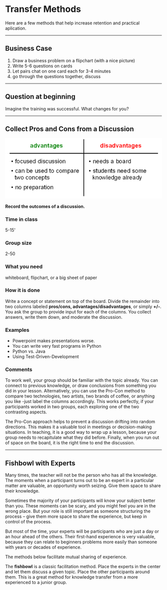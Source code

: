 
# Transfer Methods

Here are a few methods that help increase retention and practical aplication.

----

## Business Case

1. Draw a business problem on a flipchart (with a nice picture)
2. Write 5-6 questions on cards
3. Let pairs chat on one card each for 3-4 minutes
4. go through the questions together, discuss

----

## Question at beginning

Imagine the training was successful. What changes for you?

----

## Collect Pros and Cons from a Discussion

![Pros and Cons](../images/pro_con.png)

**Record the outcomes of a discussion.**

### Time in class
5-15'

### Group size
2-50

### What you need
whiteboard, flipchart, or a big sheet of paper

### How it is done

Write a concept or statement on top of the board. Divide the remainder into two columns labeled **pros/cons, advantages/disadvantages**, or simply **+/-**. You ask the group to provide input for each of the columns. You collect answers, write them down, and moderate the discussion.

### Examples

* Powerpoint makes presentations worse.
* You can write very fast programs in Python
* Python vs. Java
* Using Test-Driven-Development

### Comments

To work well, your group should be familiar with the topic already. You can connect to previous knowledge, or draw conclusions from something you did in your lesson. Alternatively, you can use the Pro-Con method to compare two technologies, two artists, two brands of coffee, or anything you like -just label the columns accordingly. This works perfectly, if your participants worked in two groups, each exploring one of the two contrasting aspects.

The Pro-Con approach helps to prevent a discussion drifting into random directions. This makes it a valuable tool in meetings or decision-making situations. In teaching, it is a good way to wrap up a lesson, because your group needs to recapitulate what they did before. Finally, when you run out of space on the board, it is the right time to end the discussion.

----

## Fishbowl with Experts

Many times, the teacher will not be the person who has all the knowledge. The moments when a participant turns out to be an expert in a particular matter are valuable, an opportunity worth seizing. Give them space to share their knowledge.

Sometimes the majority of your participants will know your subject better than you. These moments can be scary, and you might feel you are in the wrong place. But your role is still important as someone structuring the process – give them more space to share the experience, but keep in control of the process.

But most of the time, your experts will be participants who are just a day or an hour ahead of the others. Their first-hand experience is very valuable, because they can relate to beginners problems more easily than someone with years or decades of experience.

The methods below facilitate mutual sharing of experience.

The **fishbowl** is a classic facilitation method. Place the experts in the center and let them discuss a given topic. Place the other participants around them.
This is a great method for knowledge transfer from a more experienced to a  junior group.
